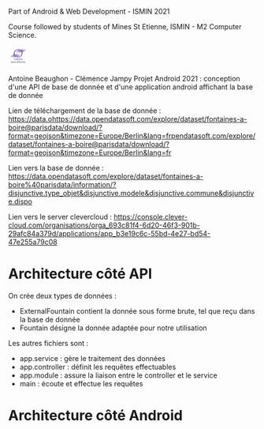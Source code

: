 Part of Android & Web Development - ISMIN 2021

Course followed by students of Mines St Etienne, ISMIN - M2 Computer Science.

[![Mines St Etienne](./logo.png)](https://www.mines-stetienne.fr/)

Antoine Beaughon - Clémence Jampy
Projet Android 2021 : conception d'une API de base de donnée et d'une application android affichant la base de donnée

Lien de téléchargement de la base de donnée : https://data.ohttps://data.opendatasoft.com/explore/dataset/fontaines-a-boire@parisdata/download/?format=geojson&timezone=Europe/Berlin&lang=frpendatasoft.com/explore/dataset/fontaines-a-boire@parisdata/download/?format=geojson&timezone=Europe/Berlin&lang=fr

Lien vers la base de donnée : https://data.opendatasoft.com/explore/dataset/fontaines-a-boire%40parisdata/information/?disjunctive.type_objet&disjunctive.modele&disjunctive.commune&disjunctive.dispo

Lien vers le server clevercloud : https://console.clever-cloud.com/organisations/orga_693c81f4-6d20-46f3-901b-29afc84a379d/applications/app_b3e19c6c-55bd-4e27-bd54-47e255a79c08

# Architecture côté API

On crée deux types de données : 
- ExternalFountain contient la donnée sous forme brute, tel que reçu dans la base de donnée
- Fountain désigne la donnée adaptée pour notre utilisation

Les autres fichiers sont :
- app.service : gère le traitement des données
- app.controller : définit les requêtes effectuables
- app.module : assure la liaison entre le controller et le service
- main : écoute et effectue les requêtes

# Architecture côté Android

